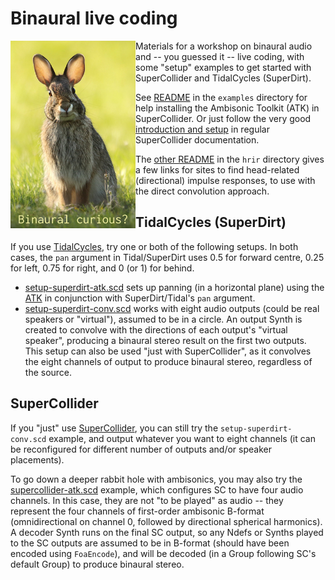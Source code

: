 # Binaural live coding

<img align="left" height="300px" src="images/binaural-curious.jpg">

Materials for a workshop on binaural audio and -- you guessed it --
live coding, with some "setup" examples to get started with
SuperCollider and TidalCycles (SuperDirt).

See [README](examples/README.md) in the `examples` directory for help
installing the Ambisonic Toolkit (ATK) in SuperCollider. Or just
follow the very good
[introduction and setup](http://doc.sccode.org/Guides/Intro-to-the-ATK.html)
in regular SuperCollider documentation.

The [other README](hrir/README.md) in the `hrir` directory gives a
few links for sites to find head-related (directional) impulse
responses, to use with the direct convolution approach.

## TidalCycles (SuperDirt)
If you use [TidalCycles](https://tidalcycles.org/), try one or both
of the following setups. In both cases, the `pan` argument in
Tidal/SuperDirt uses 0.5 for forward centre, 0.25 for left, 0.75 for
right, and 0 (or 1) for behind.

- [setup-superdirt-atk.scd](examples/setup-superdirt-atk.scd)
  sets up panning (in a horizontal plane) using the
  [ATK](https://www.ambisonictoolkit.net/) in conjunction with
  SuperDirt/Tidal's `pan` argument.
- [setup-superdirt-conv.scd](examples/setup-superdirt-conv.scd)
  works with eight audio outputs (could be real speakers or
  "virtual"), assumed to be in a circle. An output Synth is created
  to convolve with the directions of each output's "virtual speaker",
  producing a binaural stereo result on the first two outputs. This
  setup can also be used "just with SuperCollider", as it convolves
  the eight channels of output to produce binaural stereo, regardless
  of the source.

## SuperCollider

If you "just" use [SuperCollider](https://supercollider.github.io/),
you can still try the `setup-superdirt-conv.scd` example, and output
whatever you want to eight channels (it can be reconfigured for
different number of outputs and/or speaker placements).

To go down a deeper rabbit hole with ambisonics, you may also try the
[supercollider-atk.scd](examples/supercollider-atk.scd) example,
which configures SC to have four audio channels. In this case, they
are not "to be played" as audio -- they represent the four channels
of first-order ambisonic B-format (omnidirectional on channel 0,
followed by directional spherical harmonics). A decoder Synth runs on
the final SC output, so any Ndefs or Synths played to the SC outputs
are assumed to be in B-format (should have been encoded using
`FoaEncode`), and will be decoded (in a Group following SC's default
Group) to produce binaural stereo.
